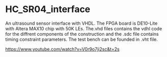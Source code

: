 # HC_SR04_interface
An ultrasound sensor interface with VHDL. The FPGA board is DE10-Lite with Altera MAX10 chip with 50K LEs. The.vhd files contains the vdhl code for the diffrent components of the construction and the .sdc file contains timing constraint parameters. The test bench can be founded in .vht file.

https://www.youtube.com/watch?v=V0r9o7ji2sc&t=2s
